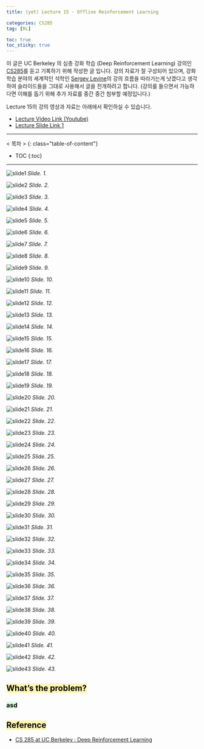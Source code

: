 ```yaml
---
title: (yet) Lecture 15 - Offline Reinforcement Learning

categories: CS285
tag: [RL]

toc: true
toc_sticky: true
---
```



이 글은 UC Berkeley 의 심층 강화 학습 (Deep Reinforcement Learning) 강의인 [CS285](http://rail.eecs.berkeley.edu/deeprlcourse/)를 듣고 기록하기 위해 작성한 글 입니다. 
강의 자료가 잘 구성되어 있으며, 강화학습 분야의 세계적인 석학인 [Sergey Levine](http://people.eecs.berkeley.edu/~svlevine/)의 강의 흐름을 따라가는게 낫겠다고 생각하여 슬라이드들을 그대로 사용해서 글을 전개하려고 합니다. (강의를 들으면서 가능하다면 이해를 돕기 위해 추가 자료를 중간 중간 첨부할 예정입니다.)


Lecture 15의 강의 영상과 자료는 아래에서 확인하실 수 있습니다. 
- [Lecture Video Link (Youtube)](https://www.youtube.com/watch?v=ft1YdOEpAQg&list=PL_iWQOsE6TfURIIhCrlt-wj9ByIVpbfGc&index=66)
- [Lecture Slide Link 1](http://rail.eecs.berkeley.edu/deeprlcourse/static/slides/lec-15.pdf)


---
< 목차 >
{: class="table-of-content"}
* TOC
{:toc}
---


![slide1](/assets/images/CS285/lec-15/slide1.png)
*Slide. 1.*

![slide2](/assets/images/CS285/lec-15/slide2.png)
*Slide. 2.*

![slide3](/assets/images/CS285/lec-15/slide3.png)
*Slide. 3.*

![slide4](/assets/images/CS285/lec-15/slide4.png)
*Slide. 4.*

![slide5](/assets/images/CS285/lec-15/slide5.png)
*Slide. 5.*

![slide6](/assets/images/CS285/lec-15/slide6.png)
*Slide. 6.*

![slide7](/assets/images/CS285/lec-15/slide7.png)
*Slide. 7.*

![slide8](/assets/images/CS285/lec-15/slide8.png)
*Slide. 8.*

![slide9](/assets/images/CS285/lec-15/slide9.png)
*Slide. 9.*

![slide10](/assets/images/CS285/lec-15/slide10.png)
*Slide. 10.*

![slide11](/assets/images/CS285/lec-15/slide11.png)
*Slide. 11.*

![slide12](/assets/images/CS285/lec-15/slide12.png)
*Slide. 12.*

![slide13](/assets/images/CS285/lec-15/slide13.png)
*Slide. 13.*

![slide14](/assets/images/CS285/lec-15/slide14.png)
*Slide. 14.*

![slide15](/assets/images/CS285/lec-15/slide15.png)
*Slide. 15.*

![slide16](/assets/images/CS285/lec-15/slide16.png)
*Slide. 16.*

![slide17](/assets/images/CS285/lec-15/slide17.png)
*Slide. 17.*

![slide18](/assets/images/CS285/lec-15/slide18.png)
*Slide. 18.*

![slide19](/assets/images/CS285/lec-15/slide19.png)
*Slide. 19.*

![slide20](/assets/images/CS285/lec-15/slide20.png)
*Slide. 20.*

![slide21](/assets/images/CS285/lec-15/slide21.png)
*Slide. 21.*

![slide22](/assets/images/CS285/lec-15/slide22.png)
*Slide. 22.*

![slide23](/assets/images/CS285/lec-15/slide23.png)
*Slide. 23.*

![slide24](/assets/images/CS285/lec-15/slide24.png)
*Slide. 24.*

![slide25](/assets/images/CS285/lec-15/slide25.png)
*Slide. 25.*

![slide26](/assets/images/CS285/lec-15/slide26.png)
*Slide. 26.*

![slide27](/assets/images/CS285/lec-15/slide27.png)
*Slide. 27.*

![slide28](/assets/images/CS285/lec-15/slide28.png)
*Slide. 28.*

![slide29](/assets/images/CS285/lec-15/slide29.png)
*Slide. 29.*

![slide30](/assets/images/CS285/lec-15/slide30.png)
*Slide. 30.*

![slide31](/assets/images/CS285/lec-15/slide31.png)
*Slide. 31.*

![slide32](/assets/images/CS285/lec-15/slide32.png)
*Slide. 32.*

![slide33](/assets/images/CS285/lec-15/slide33.png)
*Slide. 33.*

![slide34](/assets/images/CS285/lec-15/slide34.png)
*Slide. 34.*

![slide35](/assets/images/CS285/lec-15/slide35.png)
*Slide. 35.*

![slide36](/assets/images/CS285/lec-15/slide36.png)
*Slide. 36.*

![slide37](/assets/images/CS285/lec-15/slide37.png)
*Slide. 37.*

![slide38](/assets/images/CS285/lec-15/slide38.png)
*Slide. 38.*

![slide39](/assets/images/CS285/lec-15/slide39.png)
*Slide. 39.*

![slide40](/assets/images/CS285/lec-15/slide40.png)
*Slide. 40.*

![slide41](/assets/images/CS285/lec-15/slide41.png)
*Slide. 41.*

![slide42](/assets/images/CS285/lec-15/slide42.png)
*Slide. 42.*

![slide43](/assets/images/CS285/lec-15/slide43.png)
*Slide. 43.*



## <mark style='background-color: #fff5b1'> What’s the problem?  </mark>



### <mark style='background-color: #dcffe4'> asd </mark>

## <mark style='background-color: #fff5b1'> Reference </mark>

- [CS 285 at UC Berkeley : Deep Reinforcement Learning](http://rail.eecs.berkeley.edu/deeprlcourse/)
































